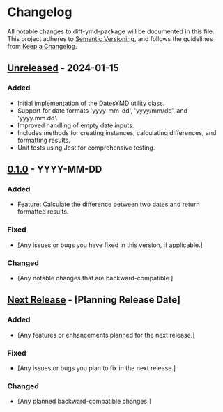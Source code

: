 # Changelog 

All notable changes to  diff-ymd-package will be documented in this file. This project adheres to [Semantic Versioning](https://semver.org/spec/v2.0.0.html),
and follows the guidelines from [Keep a Changelog](https://keepachangelog.com/).

## [Unreleased] - 2024-01-15

### Added

- Initial implementation of the DatesYMD utility class.
- Support for date formats 'yyyy-mm-dd', 'yyyy/mm/dd', and 'yyyy.mm.dd'.
- Improved handling of empty date inputs.
- Includes methods for creating instances, calculating differences, and formatting results.
- Unit tests using Jest for comprehensive testing.

## [0.1.0] - YYYY-MM-DD

### Added

- Feature: Calculate the difference between two dates and return formatted results.

### Fixed

- [Any issues or bugs you have fixed in this version, if applicable.]

### Changed

- [Any notable changes that are backward-compatible.]

## [Next Release] - [Planning Release Date]

### Added

- [Any features or enhancements planned for the next release.]

### Fixed

- [Any issues or bugs you plan to fix in the next release.]

### Changed

- [Any planned backward-compatible changes.]

[Unreleased]: https://github.com/farhan7reza7/diff-ymd-package/compare/0.1.0...HEAD
[0.1.0]: https://github.com/farhan7reza7/diff-ymd-package/releases/tag/0.1.0
[Next Release]: https://github.com/farhan7reza7/diff-ymd-package/milestone/1
